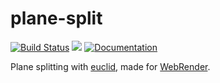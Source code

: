 # plane-split
[![Build Status](https://github.com/servo/plane-split/actions/workflows/main.yml/badge.svg)](https://github.com/servo/plane-split/actions)
[![](https://img.shields.io/crates/v/plane-split.svg)](https://crates.io/crates/plane-split)
[![Documentation](https://docs.rs/plane-split/badge.svg)](https://docs.rs/plane-split)

Plane splitting with [euclid](https://crates.io/crates/euclid), made for [WebRender](https://github.com/servo/webrender).
